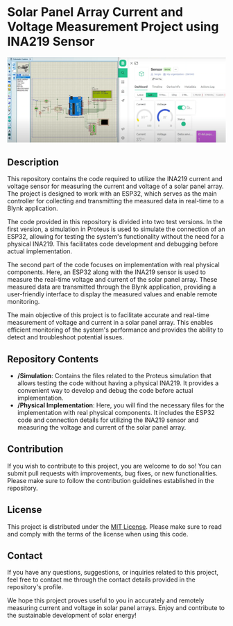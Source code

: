 <h1>Solar Panel Array Current and Voltage Measurement Project using INA219 Sensor</h1>
<img src="project_image.png" alt="Project Image">
<h2>Description</h2>
<p>This repository contains the code required to utilize the INA219 current and voltage sensor for measuring the current and voltage of a solar panel array. The project is designed to work with an ESP32, which serves as the main controller for collecting and transmitting the measured data in real-time to a Blynk application.</p>
<p>The code provided in this repository is divided into two test versions. In the first version, a simulation in Proteus is used to simulate the connection of an ESP32, allowing for testing the system's functionality without the need for a physical INA219. This facilitates code development and debugging before actual implementation.</p>
<p>The second part of the code focuses on implementation with real physical components. Here, an ESP32 along with the INA219 sensor is used to measure the real-time voltage and current of the solar panel array. These measured data are transmitted through the Blynk application, providing a user-friendly interface to display the measured values and enable remote monitoring.</p>
<p>The main objective of this project is to facilitate accurate and real-time measurement of voltage and current in a solar panel array. This enables efficient monitoring of the system's performance and provides the ability to detect and troubleshoot potential issues.</p>
<h2>Repository Contents</h2>
<ul>
  <li><strong>/Simulation</strong>: Contains the files related to the Proteus simulation that allows testing the code without having a physical INA219. It provides a convenient way to develop and debug the code before actual implementation.</li>
  <li><strong>/Physical Implementation</strong>: Here, you will find the necessary files for the implementation with real physical components. It includes the ESP32 code and connection details for utilizing the INA219 sensor and measuring the voltage and current of the solar panel array.</li>
</ul>
<h2>Contribution</h2>
<p>If you wish to contribute to this project, you are welcome to do so! You can submit pull requests with improvements, bug fixes, or new functionalities. Please make sure to follow the contribution guidelines established in the repository.</p>
<h2>License</h2>
<p>This project is distributed under the <a href="https://opensource.org/licenses/MIT">MIT License</a>. Please make sure to read and comply with the terms of the license when using this code.</p>
<h2>Contact</h2>
<p>If you have any questions, suggestions, or inquiries related to this project, feel free to contact me through the contact details provided in the repository's profile.</p>
<p>We hope this project proves useful to you in accurately and remotely measuring current and voltage in solar panel arrays. Enjoy and contribute to the sustainable development of solar energy!</p

